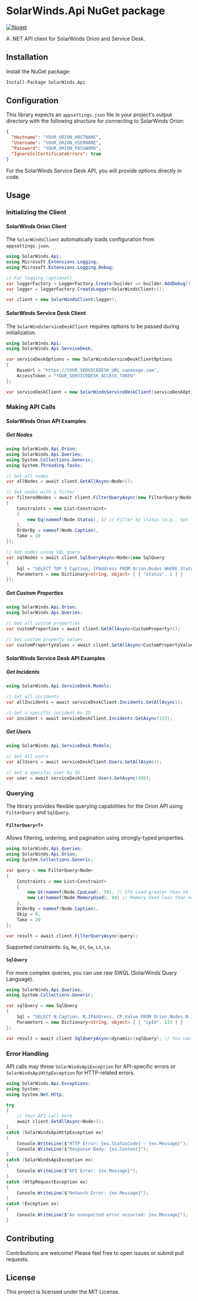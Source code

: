 # SolarWinds.Api NuGet package

[![Nuget](https://img.shields.io/nuget/v/SolarWinds.Api)](https://www.nuget.org/packages/SolarWinds.Api/)

A .NET API client for SolarWinds Orion and Service Desk.

## Installation

Install the NuGet package:

```bash
Install-Package SolarWinds.Api
```

## Configuration

This library expects an `appsettings.json` file in your project's output directory with the following structure for connecting to SolarWinds Orion:

```json
{
  "Hostname": "YOUR_ORION_HOSTNAME",
  "Username": "YOUR_ORION_USERNAME",
  "Password": "YOUR_ORION_PASSWORD",
  "IgnoreSslCertificateErrors": true
}
```

For the SolarWinds Service Desk API, you will provide options directly in code.

## Usage

### Initializing the Client

#### SolarWinds Orion Client

The `SolarWindsClient` automatically loads configuration from `appsettings.json`.

```csharp
using SolarWinds.Api;
using Microsoft.Extensions.Logging;
using Microsoft.Extensions.Logging.Debug;

// For logging (optional)
var loggerFactory = LoggerFactory.Create(builder => builder.AddDebug());
var logger = loggerFactory.CreateLogger<SolarWindsClient>();

var client = new SolarWindsClient(logger);
```

#### SolarWinds Service Desk Client

The `SolarWindsServiceDeskClient` requires options to be passed during initialization.

```csharp
using SolarWinds.Api;
using SolarWinds.Api.ServiceDesk;

var serviceDeskOptions = new SolarWindsServiceDeskClientOptions
{
    BaseUrl = "https://YOUR_SERVICEDESK_URL.samanage.com",
    AccessToken = "YOUR_SERVICEDESK_ACCESS_TOKEN"
};

var serviceDeskClient = new SolarWindsServiceDeskClient(serviceDeskOptions);
```

### Making API Calls

#### SolarWinds Orion API Examples

##### Get Nodes

```csharp
using SolarWinds.Api.Orion;
using SolarWinds.Api.Queries;
using System.Collections.Generic;
using System.Threading.Tasks;

// Get all nodes
var allNodes = await client.GetAllAsync<Node>();

// Get nodes with a filter
var filteredNodes = await client.FilterQueryAsync(new FilterQuery<Node>
{
    Constraints = new List<Constraint>
    {
        new Eq(nameof(Node.Status), 1) // Filter by status (e.g., Up)
    },
    OrderBy = nameof(Node.Caption),
    Take = 10
});

// Get nodes using SQL query
var sqlNodes = await client.SqlQueryAsync<Node>(new SqlQuery
{
    Sql = "SELECT TOP 5 Caption, IPAddress FROM Orion.Nodes WHERE Status = @status",
    Parameters = new Dictionary<string, object> { { "status", 1 } }
});
```

##### Get Custom Properties

```csharp
using SolarWinds.Api.Orion;
using SolarWinds.Api.Queries;

// Get all custom properties
var customProperties = await client.GetAllAsync<CustomProperty>();

// Get custom property values
var customPropertyValues = await client.GetAllAsync<CustomPropertyValue>();
```

#### SolarWinds Service Desk API Examples

##### Get Incidents

```csharp
using SolarWinds.Api.ServiceDesk.Models;

// Get all incidents
var allIncidents = await serviceDeskClient.Incidents.GetAllAsync();

// Get a specific incident by ID
var incident = await serviceDeskClient.Incidents.GetAsync(123);
```

##### Get Users

```csharp
using SolarWinds.Api.ServiceDesk.Models;

// Get all users
var allUsers = await serviceDeskClient.Users.GetAllAsync();

// Get a specific user by ID
var user = await serviceDeskClient.Users.GetAsync(456);
```

### Querying

The library provides flexible querying capabilities for the Orion API using `FilterQuery` and `SqlQuery`.

#### `FilterQuery<T>`

Allows filtering, ordering, and pagination using strongly-typed properties.

```csharp
using SolarWinds.Api.Queries;
using SolarWinds.Api.Orion;
using System.Collections.Generic;

var query = new FilterQuery<Node>
{
    Constraints = new List<Constraint>
    {
        new Gt(nameof(Node.CpuLoad), 50), // CPU Load greater than 50
        new Le(nameof(Node.MemoryUsed), 80) // Memory Used less than or equal to 80
    },
    OrderBy = nameof(Node.Caption),
    Skip = 0,
    Take = 20
};

var result = await client.FilterQueryAsync(query);
```

Supported constraints: `Eq`, `Ne`, `Gt`, `Ge`, `Lt`, `Le`.

#### `SqlQuery`

For more complex queries, you can use raw SWQL (SolarWinds Query Language).

```csharp
using SolarWinds.Api.Queries;
using System.Collections.Generic;

var sqlQuery = new SqlQuery
{
    Sql = "SELECT N.Caption, N.IPAddress, CP.Value FROM Orion.Nodes N JOIN Orion.NodesCustomProperties CP ON N.NodeID = CP.NodeID WHERE CP.CustomPropertyID = @cpId",
    Parameters = new Dictionary<string, object> { { "cpId", 123 } }
};

var result = await client.SqlQueryAsync<dynamic>(sqlQuery); // You can use dynamic or a custom class
```

### Error Handling

API calls may throw `SolarWindsApiException` for API-specific errors or `SolarWindsApiHttpException` for HTTP-related errors.

```csharp
using SolarWinds.Api.Exceptions;
using System;
using System.Net.Http;

try
{
    // Your API call here
    await client.GetAllAsync<Node>();
}
catch (SolarWindsApiHttpException ex)
{
    Console.WriteLine($"HTTP Error: {ex.StatusCode} - {ex.Message}");
    Console.WriteLine($"Response Body: {ex.Content}");
}
catch (SolarWindsApiException ex)
{
    Console.WriteLine($"API Error: {ex.Message}");
}
catch (HttpRequestException ex)
{
    Console.WriteLine($"Network Error: {ex.Message}");
}
catch (Exception ex)
{
    Console.WriteLine($"An unexpected error occurred: {ex.Message}");
}
```

## Contributing

Contributions are welcome! Please feel free to open issues or submit pull requests.

## License

This project is licensed under the MIT License.